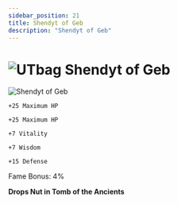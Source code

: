 ```yaml
---
sidebar_position: 21
title: Shendyt of Geb
description: "Shendyt of Geb"
---
```


# ![UTbag](https://cdn.discordapp.com/attachments/1107378591026655272/1107460067399315627/adf.png) Shendyt of Geb

![Shendyt of Geb](https://cdn.discordapp.com/attachments/1187552567295758487/1188551137197035560/Shendyt_of_Geb.png?ex=659aef81&is=65887a81&hm=cb1e86d2f5037acb8f831fabcde6240d1ac8852b9f395e0d9f042fdab6a8a115&)

    +25 Maximum HP
    
    +25 Maximum HP
    
    +7 Vitality
    
    +7 Wisdom      
         
    +15 Defense      
    
Fame Bonus: 4%

**Drops Nut in Tomb of the Ancients**
